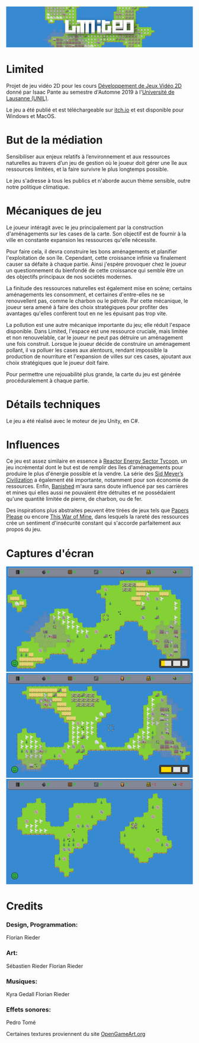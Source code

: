 ![](Images/banner.png)

# Limited
Projet de jeu vidéo 2D pour les cours [Développement de Jeux Vidéo 2D](https://applicationspub.unil.ch/interpub/noauth/php/Ud/ficheCours.php?v_enstyid=73011&v_langue=fr) donné par Isaac Pante au semestre d'Automne 2019 à l'[Université de Lausanne (UNIL)](https://www.unil.ch/index.html).

Le jeu a été publié et est téléchargeable sur [itch.io](https://sergenti.itch.io/limited) et est disponible pour Windows et MacOS.

# But de la médiation
Sensibiliser aux enjeux relatifs à l’environnement et aux ressources naturelles au travers d’un jeu de gestion où le joueur doit gérer une île aux ressources limitées, et la faire survivre le plus longtemps possible.

Le jeu s'adresse à tous les publics et n'aborde aucun thème sensible, outre notre politique climatique.

# Mécaniques de jeu
Le joueur intéragit avec le jeu principalement par la construction d'aménagements sur les cases de la carte. Son objectif est de fournir à la ville en constante expansion les ressources qu'elle nécessite.

Pour faire cela, il devra construire les bons aménagements et planifier l'exploitation de son île. Cependant, cette croissance infinie va finalement causer sa défaite à chaque partie.
Ainsi j'espère provoquer chez le joueur un questionnement du bienfondé de cette croissance qui semble être un des objectifs principaux de nos sociétés modernes.

La finitude des ressources naturelles est également mise en scène; certains aménagements les consomment, et certaines d'entre-elles ne se renouvellent pas, comme le charbon ou le pétrole. Par cette mécanique, le joueur sera amené à faire des choix stratégiques pour profiter des avantages qu'elles confèrent tout en ne les épuisant pas trop vite.

La pollution est une autre mécanique importante du jeu; elle réduit l'espace disponible. Dans Limited, l'espace est une ressource cruciale, mais limitée et non renouvelable, car le joueur ne peut pas détruire un aménagement une fois construit. Lorsque le joueur décide de construire un aménagement pollant, il va polluer les cases aux alentours, rendant impossible la production de nourriture et l'expansion de villes sur ces cases, ajoutant aux choix stratégiques que le joueur doit faire.

Pour permettre une rejouabilité plus grande, la carte du jeu est générée procéduralement à chaque partie.

# Détails techniques
Le jeu a été réalisé avec le moteur de jeu Unity, en C#.

# Influences
Ce jeu est assez similaire en essence à [Reactor Energy Sector Tycoon](https://play.google.com/store/apps/details?id=com.rsgapps.reactor&hl=en), un jeu incrémental dont le but est de remplir des îles d'aménagements pour produire le plus d'énergie possible et la vendre. La série des [Sid Meyer’s Civilization](https://en.wikipedia.org/wiki/Civilization_(video_game)) a également été importante, notamment pour son économie de ressources. Enfin, [Banished](https://en.wikipedia.org/wiki/Banished_(video_game)) m'aura sans doute influencé par ses carrières et mines qui elles aussi ne pouvaient être détruites et ne possédaient qu'une quantité limitée de pierre, de charbon, ou de fer.

Des inspirations plus abstraites peuvent être tirées de jeux tels que [Papers Please](https://en.wikipedia.org/wiki/Papers,_Please) ou encore [This War of Mine](https://en.wikipedia.org/wiki/This_War_of_Mine), dans lesquels la rareté des ressources crée un sentiment d'insécurité constant qui s'accorde parfaitement aux propos du jeu.

# Captures d'écran
![](Images/screenshot1.png)
![](Images/screenshot2.png)
![](Images/screenshot3.png)

# Credits

### Design, Programmation:
Florian Rieder

### Art:
Sébastien Rieder
Florian Rieder

### Musiques:
Kyra Gedall
Florian Rieder

### Effets sonores:
Pedro Tomé

Certaines textures proviennent du site [OpenGameArt.org](https://opengameart.org/)